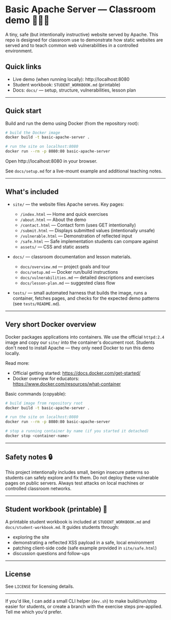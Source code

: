 <!-- README rewritten for clarity and classroom use -->
# Basic Apache Server — Classroom demo 🧑‍🏫🐳

A tiny, safe (but intentionally instructive) website served by Apache. This repo is designed for classroom use to demonstrate how static websites are served and to teach common web vulnerabilities in a controlled environment.

## Quick links

- Live demo (when running locally): http://localhost:8080
- Student workbook: `STUDENT_WORKBOOK.md` (printable)
- Docs: `docs/` — setup, structure, vulnerabilities, lesson plan

---

## Quick start

Build and run the demo using Docker (from the repository root):

```bash
# build the Docker image
docker build -t basic-apache-server .

# run the site on localhost:8080
docker run --rm -p 8080:80 basic-apache-server
```

Open http://localhost:8080 in your browser.

See `docs/setup.md` for a live-mount example and additional teaching notes.

---

## What's included

- `site/` — the website files Apache serves. Key pages:
  - `/index.html` — Home and quick exercises
  - `/about.html` — About the demo
  - `/contact.html` — Contact form (uses GET intentionally)
  - `/submit.html` — Displays submitted values (intentionally unsafe)
  - `/vulnerable.html` — Demonstration of reflected input
  - `/safe.html` — Safe implementation students can compare against
  - `assets/` — CSS and static assets

- `docs/` — classroom documentation and lesson materials.
  - `docs/overview.md` — project goals and tour
  - `docs/setup.md` — Docker run/build instructions
  - `docs/vulnerabilities.md` — detailed descriptions and exercises
  - `docs/lesson-plan.md` — suggested class flow

- `tests/` — small automated harness that builds the image, runs a container, fetches pages, and checks for the expected demo patterns (see `tests/README.md`).

---

## Very short Docker overview

Docker packages applications into containers. We use the official `httpd:2.4` image and copy our `site/` into the container's document root. Students don't need to install Apache — they only need Docker to run this demo locally.

Read more:
- Official getting started: https://docs.docker.com/get-started/
- Docker overview for educators: https://www.docker.com/resources/what-container

Basic commands (copyable):

```bash
# build image from repository root
docker build -t basic-apache-server .

# run the site on localhost:8080
docker run --rm -p 8080:80 basic-apache-server

# stop a running container by name (if you started it detached)
docker stop <container-name>
```

---

## Safety notes 🔒

This project intentionally includes small, benign insecure patterns so students can safely explore and fix them. Do not deploy these vulnerable pages on public servers. Always test attacks on local machines or controlled classroom networks.

---

## Student workbook (printable) 📘

A printable student workbook is included at `STUDENT_WORKBOOK.md` and `docs/student-workbook.md`. It guides students through:

- exploring the site
- demonstrating a reflected XSS payload in a safe, local environment
- patching client-side code (safe example provided in `site/safe.html`)
- discussion questions and follow-ups

---

## License

See `LICENSE` for licensing details.

---

If you'd like, I can add a small CLI helper (`dev.sh`) to make build/run/stop easier for students, or create a branch with the exercise steps pre-applied. Tell me which you'd prefer.
